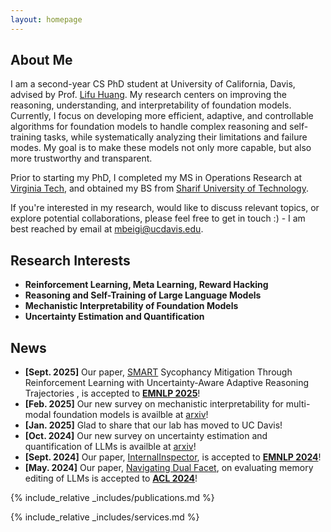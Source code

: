 ```yaml
---
layout: homepage
---
```


## About Me

I am a second-year CS PhD student at University of California, Davis, advised by Prof. [Lifu Huang](https://wilburone.github.io/). My research centers on improving the reasoning, understanding, and interpretability of foundation models. Currently, I focus on  developing more efficient, adaptive, and controllable algorithms for foundation models to handle complex reasoning and self-training tasks, while systematically analyzing their limitations and failure modes. My goal is to make these models not only more capable, but also more trustworthy and transparent.

Prior to starting my PhD, I completed my MS in Operations Research at [Virginia Tech](https://www.ise.vt.edu/), and obtained my BS from [Sharif University of Technology](https://en.sharif.edu/). 

If you're interested in my research, would like to discuss relevant topics, or explore potential collaborations, please feel free to get in touch :) - I am best reached by email at [mbeigi@ucdavis.edu](mailto:mbeigi@ucdavis.edu).


## Research Interests
- **Reinforcement Learning, Meta Learning, Reward Hacking**
- **Reasoning and Self-Training of Large Language Models**
- **Mechanistic Interpretability of Foundation Models**
- **Uncertainty Estimation and Quantification**

## News
- **[Sept. 2025]** Our paper, [SMART](https://arxiv.org/abs/2406.12053) Sycophancy Mitigation Through Reinforcement Learning with Uncertainty-Aware Adaptive Reasoning Trajectories , is accepted to [**EMNLP 2025**](https://2025.emnlp.org/)!
- **[Feb. 2025]** Our new survey on mechanistic interpretability for multi-modal foundation models is availble at [arxiv](https://arxiv.org/abs/2502.17516)!
- **[Jan. 2025]** Glad to share that our lab has moved to UC Davis!
- **[Oct. 2024]** Our new survey on uncertainty estimation and quantification of LLMs is availble at [arxiv](https://arxiv.org/abs/2410.20199)!
- **[Sept. 2024]** Our paper, [InternalInspector](https://arxiv.org/abs/2406.12053), is accepted to [**EMNLP 2024**](https://2024.emnlp.org/)! 
- **[May. 2024]** Our paper, [Navigating Dual Facet](https://arxiv.org/abs/2402.11122), on evaluating memory editing of LLMs is accepted to [**ACL 2024**](https://2024.aclweb.org/)!

{% include_relative _includes/publications.md %}

{% include_relative _includes/services.md %}
